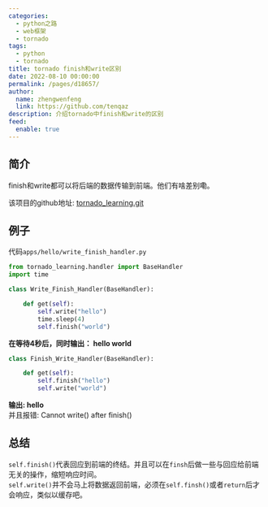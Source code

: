 ```yaml
---
categories: 
  - python之路
  - web框架
  - tornado
tags: 
  - python
  - tornado
title: tornado finish和write区别
date: 2022-08-10 00:00:00
permalink: /pages/d18657/
author: 
  name: zhengwenfeng
  link: https://github.com/tenqaz
description: 介绍tornado中finish和write的区别
feed: 
  enable: true
---
```




## 简介

finish和write都可以将后端的数据传输到前端。他们有啥差别嘞。

该项目的github地址: [tornado_learning.git](https://github.com/tenqaz/tornado_learning)

## 例子

代码`apps/hello/write_finish_handler.py`

```python
from tornado_learning.handler import BaseHandler
import time

class Write_Finish_Handler(BaseHandler):

    def get(self):
        self.write("hello")
        time.sleep(4)
        self.finish("world")
```

**在等待4秒后，同时输出： hello world**

```python
class Finish_Write_Handler(BaseHandler):

    def get(self):
        self.finish("hello")
        self.write("world")
```

**输出: hello**<br />
并且报错: Cannot write() after finish()

## 总结

`self.finish()`代表回应到前端的终结。并且可以在`finsh`后做一些与回应给前端无关的操作，缩短响应时间。<br />
`self.write()`并不会马上将数据返回前端，必须在`self.finsh()`或者`return`后才会响应，类似以缓存吧。
